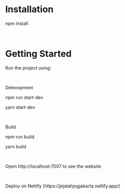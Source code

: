 <h1>Installation</h1>
<p>npm install</p>
<br>
<h1>Getting Started</h1>
<p>Run the project using: </p>
<br>
<p>Delevopment</p>
<p>npm run start-dev</p>
<p>yarn start-dev</p>
<br>
<p>Build</p>
<p>npm run build</p>
<p>yarn build</p>
<br>
<p>Open http://localhost:7007 to see the website</p>
<br>
<p>Deploy on Netlify (https://jejalahjogjakarta.netlify.app/)</p>
